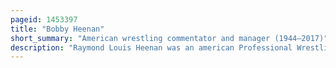 ```yaml
---
pageid: 1453397
title: "Bobby Heenan"
short_summary: "American wrestling commentator and manager (1944–2017)"
description: "Raymond Louis Heenan was an american Professional Wrestling Manager Color Commentator and Wrestler. He performed with the American Wrestling Association, the World Wrestling Federation and World Championship Wrestling under the Ring Name Bobby 'the Brain' Heenan."
---
```

